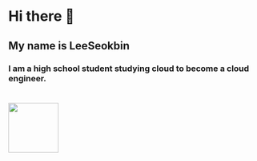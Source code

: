# Hi there 👋
## My name is LeeSeokbin

### I am a high school student studying cloud to become a cloud engineer. <h1><img src="https://github.com/LeeSeokBln/LeeSeokbln/assets/101256150/dbacbaa4-977e-4bf3-aca5-68770644b302" width="100"><h1>



